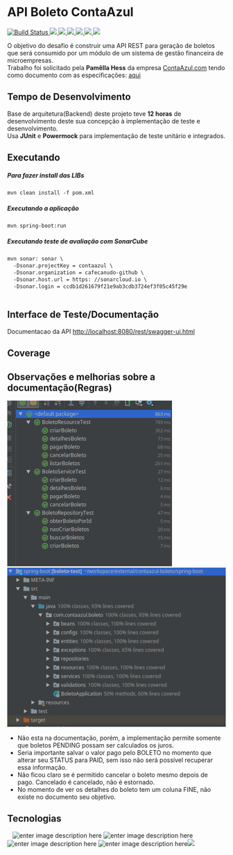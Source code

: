 <h1 id="api-boleto-contaazul">API Boleto ContaAzul</h1>

<a href="https://travis-ci.com/Cafecanudo/contaazul-boleto">
  <img src="https://travis-ci.com/Cafecanudo/contaazul-boleto.svg?branch=master" alt="Build Status">
</a>
<a href="https://sonarcloud.io/dashboard/index/key.com.contaazul.boletos">
  <img src="https://sonarcloud.io/api/project_badges/measure?project=key.com.contaazul.boletos&metric=ncloc">
</a>
<a href="https://sonarcloud.io/dashboard/index/key.com.contaazul.boletos">
  <img src="https://sonarcloud.io/api/project_badges/measure?project=key.com.contaazul.boletos&metric=alert_status">
</a>
<a href="https://sonarcloud.io/dashboard/index/key.com.contaazul.boletos">
  <img src="https://sonarcloud.io/api/project_badges/measure?project=key.com.contaazul.boletos&metric=code_smells">
</a>
<a href="https://sonarcloud.io/dashboard/index/key.com.contaazul.boletos">
  <img src="https://sonarcloud.io/api/project_badges/measure?project=key.com.contaazul.boletos&metric=duplicated_lines_density">
</a>
<a href="https://sonarcloud.io/dashboard/index/key.com.contaazul.boletos">
  <img src="https://sonarcloud.io/api/project_badges/measure?project=key.com.contaazul.boletos&metric=bugs">
</a>
<a href="https://sonarcloud.io/dashboard/index/key.com.contaazul.boletos">
  <img src="https://sonarcloud.io/api/project_badges/measure?project=key.com.contaazul.boletos&metric=vulnerabilities">
</a>
<p>O objetivo do desafio é construir uma API REST para geração de boletos que será consumido por um módulo de um sistema de gestão financeira de microempresas.<br>
Trabalho foi solicitado pela <strong>Pamêlla Hess</strong> da empresa <a href="https://contaazul.com/">ContaAzul.com</a> tendo como documento com as especificações: <a href="https://drive.google.com/file/d/1DvjRBTvnHwlUOoNBwAsvoRF6aKqYm7pP/view">aqui</a></p>
<h2 id="executando">Tempo de Desenvolvimento</h2>
<p>Base de arquitetura(Backend) deste projeto teve <b>12 horas</b> de desenvolvimento deste sua concepção à implementação de teste e desenvolvimento.<br/>
  Usa <b>JUnit</b> e <b>Powermock</b> para implementação de teste unitário e integrados.
</p>
<h2 id="executando">Executando</h2>
<h5 id="para-fazer-install-das-libs">Para fazer install das LIBs</h5>
<pre><code>mvn clean install -f pom.xml 
</code></pre>
<h5 id="executando-a-aplicação">Executando a aplicação</h5>
<pre><code>mvn spring-boot:run
</code></pre>
<h5 id="executando-a-aplicação">Executando teste de avaliação com SonarCube</h5>
<pre>
<code>mvn sonar: sonar \
  -Dsonar.projectKey = contaazul \
  -Dsonar.organization = cafecanudo-github \
  -Dsonar.host.url = https: //sonarcloud.io \
  -Dsonar.login = ccdb1d261679f21e9ab3cdb3724ef3f05c45f29e
</code>
</pre>
<h2 id="interface-de-testedocumentação">Interface de Teste/Documentação</h2>
<p>Documentacao da API <a href="http://localhost:8080/rest/swagger-ui.html">http://localhost:8080/rest/swagger-ui.html</a></p>
<h2 id="coverage">Coverage</h2>
<h2 id="observações-e-melhorias-sobre-a-documentaçãoregras">Observações e melhorias sobre a documentação(Regras)</h2>
<p>
  <img src="images/unidade-test.png">
<img src="images/coverage.png">
</p>
<ul>
<li>Não esta na documentação, porém, a implementação permite somente que boletos PENDING possam ser calculados os juros.</li>
<li>Seria importante salvar o valor pago pelo BOLETO no momento que alterar seu STATUS para PAID, sem isso não será possível recuperar essa informação.</li>
<li>Não ficou claro se é permitido cancelar o boleto mesmo depois de pago. Cancelado é cancelado, não é estornado.</li>
<li>No momento de ver os detalhes do boleto tem um coluna FINE, não existe no documento seu objetivo.</li>
</ul>
<h2 id="tecnologias">Tecnologias</h2>
<p><img src="https://pbs.twimg.com/media/DU7GUGCV4AAf90X.jpg" alt="" width="200">    <img src="https://blogs.plos.org/tech/files/2018/03/swagger_logo2-690x244.png" alt="" width="200">    <img src="https://avatars2.githubusercontent.com/u/11459762?s=280&amp;v=4" alt="" width="70">  <img src="https://miro.medium.com/max/1400/1*AiTBjfsoj3emarTpaeNgKQ.png" alt="enter image description here" width="200">  <img src="http://hibernate.org/images/hibernate-logo.svg" alt="enter image description here" width="200"> <img src="https://i2.wp.com/www.codeatest.com/wp-content/uploads/2016/11/mockito-logo.png" alt="enter image description here" width="200"> <img src="https://engenharia.elo7.com.br/images/travis-build-stages-1.png" alt="enter image description here" width="200"><img 
src="https://www.sonarsource.com/assets/sonarsource-black-logo-05ca896462d08cc54739bf42e27c778071bdd67301041e4ebcc9206635fe1922.svg" width="200"/></p>

